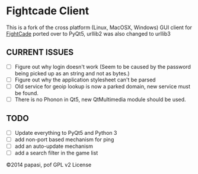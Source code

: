 # Fightcade Client

This is a fork of the cross platform (Linux,  MacOSX, Windows) GUI client for
[FightCade](http://www.fightcade.com) ported over to PyQt5, urllib2 was also changed to urllib3

## CURRENT ISSUES
- [ ] Figure out why login doesn't work (Seem to be caused by the password being picked up as an string and not as bytes.)
- [ ] Figure out why the application stylesheet can't be parsed
- [ ] Old service for geoip lookup is now a parked domain, new service must be found.
- [ ] There is no Phonon in Qt5, new QtMultimedia module should be used.

## TODO
- [ ] Update everything to PyQt5 and Python 3
- [ ] add non-port based mechanism for ping
- [ ] add an auto-update mechanism
- [ ] add a search filter in the game list

&copy;2014 papasi, pof GPL v2 License
